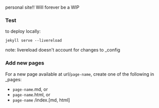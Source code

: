 personal site!! 
Will forever be a WIP

### Test
to deploy locally:
```
jekyll serve --livereload
```

note: livereload doesn't account for changes to _config

### Add new pages
For a new page available at url/``page-name``, create one of the following in _pages:

- ``page-name``.md, or
- ``page-name``.html, or
- ``page-name`` /index.[md, html]
